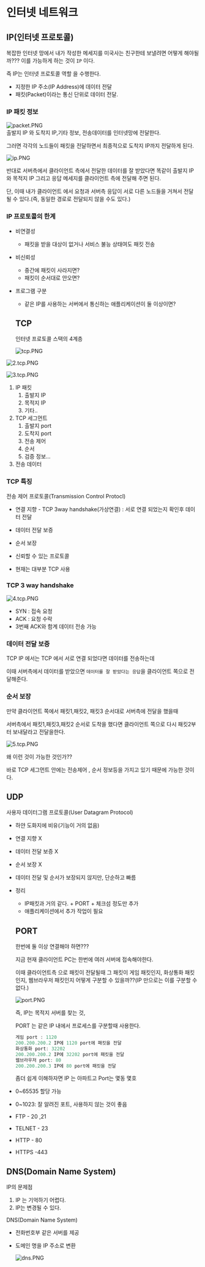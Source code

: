 # 인터넷 네트워크

## IP(인터넷 프로토콜)

복잡한 인터넷 망에서 내가 작성한 메세지를 미국사는 친구한테 보낼려면 어떻게 해야될까???
이를 가능하게 하는 것이 `IP` 이다.

즉 IP는 인터넷 프로토콜 역할 을 수행한다.

- 지정한 IP 주소(IP Address)에 데이터 전달
- 패킷(Packet)이라는 통신 단위로 데이터 전달.

### IP 패킷 정보

![packet.PNG](https://github.com/joung1010/basic_network/blob/9a0530ff1c64ba0d26340906fc4a60f05c887dda/%EB%84%A4%ED%8A%B8%EC%9B%8C%ED%81%AC/%EC%9D%B8%ED%84%B0%EB%84%B7%20%EB%84%A4%ED%8A%B8%EC%9B%8C%ED%81%AC/packet.png)  
출발지 IP 와 도착지 IP,기타 정보, 전송데이터를 인터넷망에 전달한다.

그러면 각각의 노드들이 패킷을 전달하면서 최종적으로 도착지 IP까지 전달하게 된다.

![ip.PNG](https://github.com/joung1010/basic_network/blob/9a0530ff1c64ba0d26340906fc4a60f05c887dda/%EB%84%A4%ED%8A%B8%EC%9B%8C%ED%81%AC/%EC%9D%B8%ED%84%B0%EB%84%B7%20%EB%84%A4%ED%8A%B8%EC%9B%8C%ED%81%AC/ip.png)

반대로 서버측에서 클라이언트 측에서 전달한 데이터를 잘 받았다면 똑같이 출발지 IP 와 목적지 IP 그리고 응답 메세지를 클라이언트 측에 전달해 주면 된다.

단, 이때 내가 클라이언트 에서 요청과 서버측 응답이 서로 다른 노드들을 거쳐서 전달 될 수 있다.(즉, 동일한 경로로 전달되지 않을 수도 있다.)

### IP 프로토콜의 한계

- 비연결성
    - 패킷을 받을 대상이 없거나 서비스 불능 상태여도 패킷 전송
- 비신뢰성
    - 중간에 패킷이 사라지면?
    - 패킷이 순서대로 안오면?
- 프로그램 구분
    - 같은 IP를 사용하는 서버에서 통신하는 애플리케이션이 둘 이상이면?
    
    ## TCP
    
    인터넷 프로토콜 스택의 4계층
    
    ![tcp.PNG](https://github.com/joung1010/basic_network/blob/9a0530ff1c64ba0d26340906fc4a60f05c887dda/%EB%84%A4%ED%8A%B8%EC%9B%8C%ED%81%AC/%EC%9D%B8%ED%84%B0%EB%84%B7%20%EB%84%A4%ED%8A%B8%EC%9B%8C%ED%81%AC/tcp.png)
    

![2.tcp.PNG](https://github.com/joung1010/basic_network/blob/9a0530ff1c64ba0d26340906fc4a60f05c887dda/%EB%84%A4%ED%8A%B8%EC%9B%8C%ED%81%AC/%EC%9D%B8%ED%84%B0%EB%84%B7%20%EB%84%A4%ED%8A%B8%EC%9B%8C%ED%81%AC/2.tcp.png)

![3.tcp.PNG](https://github.com/joung1010/basic_network/blob/9a0530ff1c64ba0d26340906fc4a60f05c887dda/%EB%84%A4%ED%8A%B8%EC%9B%8C%ED%81%AC/%EC%9D%B8%ED%84%B0%EB%84%B7%20%EB%84%A4%ED%8A%B8%EC%9B%8C%ED%81%AC/3.tcp.png)

1. IP 패킷
    1. 출발지 IP
    2.  목적지 IP
    3.  기타..
2. TCP 세그먼트
    1. 출발지 port
    2. 도착지 port
    3. 전송 제어
    4. 순서
    5. 검증 정보…
3. 전송 데이터

### TCP 특징

전송 제어 프로토콜(Transmission Control Protocl)

- 연결 지향 - TCP 3way handshake(가상연결) : 서로 연결 되었는지 확인후 데이터 전달
- 데이터 전달 보증
- 순서 보장

- 신뢰할 수 있는 프로토콜
- 현재는 대부분 TCP 사용

### TCP 3 way handshake

![4.tcp.PNG](https://github.com/joung1010/basic_network/blob/9a0530ff1c64ba0d26340906fc4a60f05c887dda/%EB%84%A4%ED%8A%B8%EC%9B%8C%ED%81%AC/%EC%9D%B8%ED%84%B0%EB%84%B7%20%EB%84%A4%ED%8A%B8%EC%9B%8C%ED%81%AC/4.tcp.png)

- SYN : 접속 요청
- ACK : 요청 수락
- 3번째 ACK와 함계 데이터 전송 가능

### 데이터 전달 보증

TCP IP 에서는 TCP 에서 서로 연결 되었다면 데이터를 전송하는데 

이때 서버측에서 데이터를 받았으면 `데이터를 잘 받았다는 응답`을 클라이언트 쪽으로 전달해준다.

### 순서 보장

만약 클라이언트 쪽에서 패킷1,패킷2, 패킷3 순서대로 서버측에 전달을 했을때

서버측에서 패킷1,패킷3,패킷2 순서로 도착을 했다면 클라이언트 쪽으로 다시 패킷2부터 보내달라고 전달을한다.

![5.tcp.PNG](https://github.com/joung1010/basic_network/blob/9a0530ff1c64ba0d26340906fc4a60f05c887dda/%EB%84%A4%ED%8A%B8%EC%9B%8C%ED%81%AC/%EC%9D%B8%ED%84%B0%EB%84%B7%20%EB%84%A4%ED%8A%B8%EC%9B%8C%ED%81%AC/5.tcp.png)

왜 이런 것이 가능한 것인가??

바로 TCP 세그먼트 안에는 전송제어 , 순서 정보등을 가지고 있기 때문에 가능한 것이다.

## UDP

사용자 데이터그램 프로토콜(User Datagram Protocol)

- 하얀 도화지에 비유(기능이 거의 없음)
- 연결 지향 X
- 데이터 전달 보증 X
- 순서 보장 X
- 데이터 전달 및 순서가 보장되지 않지만, 단순하고 빠름
- 정리
    - IP패킷과 거의 같다. + PORT + 체크섬 정도만 추가
    - 애플리케이션에서 추가 작업이 필요
    
    ## PORT
    
    한번에 둘 이상 연결해야 하면???
    
    지금 현재 클라이언트 PC는 한번에 여러 서버에 접속해야한다.
    
    이때 클라이언트측 으로 패킷이 전달될때 그 패킷이 게임 패킷인지, 화상통화 패킷인지, 웹브라우저 패킷인지 어떻게 구분할 수 있을까??(IP 만으로는 이를 구분할 수 없다.)
    
    ![port.PNG](https://github.com/joung1010/basic_network/blob/9a0530ff1c64ba0d26340906fc4a60f05c887dda/%EB%84%A4%ED%8A%B8%EC%9B%8C%ED%81%AC/%EC%9D%B8%ED%84%B0%EB%84%B7%20%EB%84%A4%ED%8A%B8%EC%9B%8C%ED%81%AC/port.png)
    
    즉, IP는 목적지 서버를 찾는 것,
    
    PORT 는 같은 IP 내에서 프로세스를 구분할때 사용한다.
    
    ```jsx
    게임 port : 1120
    200.200.200.2 IP에 1120 port에 패킷을 전달
    화상통화 port: 32202
    200.200.200.2 IP에 32202 port에 패킷을 전달
    웹브라우저 port: 80
    200.200.200.3 IP에 80 port에 패킷을 전달
    ```
    
    좀더 쉽게 이해하자면 IP 는 아파트고 Port는 몇동 몇호
    
- 0~65535 할당 가능
- 0~1023: 잘 알려진 포트, 사용하지 않는 것이 좋음
- FTP - 20 ,21
- TELNET - 23
- HTTP - 80
- HTTPS -443

## DNS(Domain Name System)

IP의 문제점

1. IP 는 기억하기 어렵다.
2. IP는 변경될 수 있다.

DNS(Domain Name System)

- 전화번호부 같은 서버를 제공
- 도메인 명을 IP 주소로 변환
    
    ![dns.PNG](https://github.com/joung1010/basic_network/blob/9a0530ff1c64ba0d26340906fc4a60f05c887dda/%EB%84%A4%ED%8A%B8%EC%9B%8C%ED%81%AC/%EC%9D%B8%ED%84%B0%EB%84%B7%20%EB%84%A4%ED%8A%B8%EC%9B%8C%ED%81%AC/dns.png)